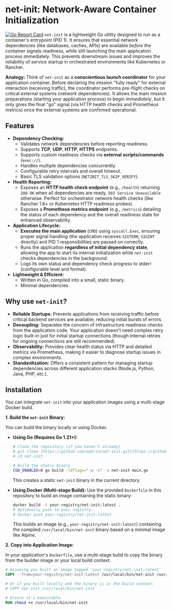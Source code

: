 # net-init: Network-Aware Container Initialization

[![Go Report Card](https://goreportcard.com/badge/github.com/ephrin/net-init)](https://goreportcard.com/report/github.com/ephrin/net-init)
`net-init` is a lightweight Go utility designed to run as a container's entrypoint (PID 1). It ensures that essential network dependencies (like databases, caches, APIs) are available *before* the container signals readiness, while still launching the main application process immediately. This prevents downstream issues and improves the reliability of service startup in orchestrated environments like Kubernetes or Rancher.

**Analogy:** Think of `net-init` as a **conscientious launch coordinator** for your application container. Before declaring the mission "fully ready" for external interaction (receiving traffic), the coordinator performs pre-flight checks on critical external systems (network dependencies). It allows the main mission preparations (starting your application process) to begin *immediately*, but it only gives the final "go" signal (via HTTP health checks and Prometheus metrics) once the external systems are confirmed operational.

## Features

* **Dependency Checking:**
    * Validates network dependencies before reporting readiness.
    * Supports **TCP**, **UDP**, **HTTP**, **HTTPS** endpoints.
    * Supports custom readiness checks via **external scripts/commands** (`exec://`).
    * Handles multiple dependencies concurrently.
    * Configurable retry intervals and overall timeout.
    * Basic TLS validation options (`NETINIT_TLS_SKIP_VERIFY`).
* **Health Reporting:**
    * Exposes an **HTTP health check endpoint** (e.g., `/health`) returning `200 OK` when all dependencies are ready, `503 Service Unavailable` otherwise. Perfect for orchestrator network health checks (like Rancher 1.6+ or Kubernetes HTTP readiness probes).
    * Exposes a **Prometheus metrics endpoint** (e.g., `/metrics`) detailing the status of each dependency and the overall readiness state for enhanced observability.
* **Application Lifecycle:**
    * **Executes the main application** (`CMD`) using `syscall.Exec`, ensuring proper signal handling (the application receives `SIGTERM`, `SIGINT` directly) and PID 1 responsibilities are passed on correctly.
    * Runs the application **regardless of initial dependency state**, allowing the app to start its internal initialization while `net-init` checks dependencies in the background.
    * Logs its own status and dependency check progress to stderr (configurable level and format).
* **Lightweight & Efficient:**
    * Written in Go, compiled into a small, static binary.
    * Minimal dependencies.

## Why use `net-init`?

* **Reliable Startups:** Prevents applications from receiving traffic before critical backend services are available, reducing initial bursts of errors.
* **Decoupling:** Separates the concern of infrastructure readiness checks from the application code. Your application doesn't need complex retry logic built-in just for initial startup connections (though internal retries for ongoing connections are still recommended).
* **Observability:** Provides clear health status via HTTP and detailed metrics via Prometheus, making it easier to diagnose startup issues in complex environments.
* **Standardization:** Offers a consistent pattern for managing startup dependencies across different application stacks (Node.js, Python, Java, PHP, etc.).

## Installation

You can integrate `net-init` into your application images using a multi-stage Docker build.

**1. Build the `net-init` Binary:**

You can build the binary locally or using Docker.

* **Using Go (Requires Go 1.21+):**
    ```bash
    # Clone the repository (if you haven't already)
    # git clone [https://github.com/ephrin/net-init.git](https://github.com/ephrin/net-init.git)
    # cd net-init

    # Build the static binary
    CGO_ENABLED=0 go build -ldflags="-w -s" -o net-init main.go
    ```
    This creates a static `net-init` binary in the current directory.

* **Using Docker (Multi-stage Build):**
    Use the provided `Dockerfile` in this repository to build an image containing the static binary:
    ```bash
    docker build -t your-registry/net-init:latest .
    # Optionally push to your registry:
    # docker push your-registry/net-init:latest
    ```
    This builds an image (e.g., `your-registry/net-init:latest`) containing the compiled `/usr/local/bin/net-init` binary based on a minimal image like Alpine.

**2. Copy into Application Image:**

In your application's `Dockerfile`, use a multi-stage build to copy the binary from the builder image or your local build context.

```dockerfile
# Assuming you built an image tagged 'your-registry/net-init:latest'
COPY --from=your-registry/net-init:latest /usr/local/bin/net-init /usr/local/bin/net-init

# Or if you built locally and the binary is in the build context:
# COPY net-init /usr/local/bin/net-init

# Ensure it's executable
RUN chmod +x /usr/local/bin/net-init
